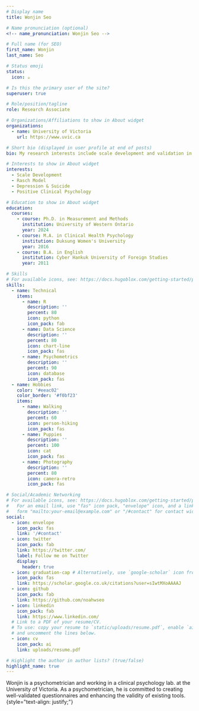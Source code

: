 ```yaml
---
# Display name
title: Wonjin Seo

# Name pronunciation (optional)
<!-- name_pronunciation: Wonjin Seo -->

# Full name (for SEO)
first_name: Wonjin
last_name: Seo

# Status emoji
status:
  icon: ☕️

# Is this the primary user of the site?
superuser: true

# Role/position/tagline
role: Research Associate

# Organizations/Affiliations to show in About widget
organizations:
  - name: University of Victoria
    url: https://www.uvic.ca

# Short bio (displayed in user profile at end of posts)
bio: My research interests include scale development and validation in psychology.

# Interests to show in About widget
interests:
  - Scale Development
  - Rasch Model
  - Depression & Suicide
  - Positive Clinical Psychology

# Education to show in About widget
education:
  courses:
    - course: Ph.D. in Measurement and Methods
      institution: University of Western Ontario
      year: 2024
    - course: M.A. in Clinical Health Psychology
      institution: Duksung Women's University
      year: 2016
    - course: B.A. in English
      institution: Cyber Hankuk University of Foreign Studies
      year: 2011

# Skills
# For available icons, see: https://docs.hugoblox.com/getting-started/page-builder/#icons
skills:
  - name: Technical
    items:
      - name: R
        description: ''
        percent: 80
        icon: python
        icon_pack: fab
      - name: Data Science
        description: ''
        percent: 80
        icon: chart-line
        icon_pack: fas
      - name: Psychometrics
        description: ''
        percent: 90
        icon: database
        icon_pack: fas
  - name: Hobbies
    color: '#eeac02'
    color_border: '#f0bf23'
    items:
      - name: Walking
        description: ''
        percent: 60
        icon: person-hiking
        icon_pack: fas
      - name: Puppies
        description: ''
        percent: 100
        icon: cat
        icon_pack: fas
      - name: Photography
        description: ''
        percent: 80
        icon: camera-retro
        icon_pack: fas

# Social/Academic Networking
# For available icons, see: https://docs.hugoblox.com/getting-started/page-builder/#icons
#   For an email link, use "fas" icon pack, "envelope" icon, and a link in the
#   form "mailto:your-email@example.com" or "/#contact" for contact widget.
social:
  - icon: envelope
    icon_pack: fas
    link: '/#contact'
  - icon: twitter
    icon_pack: fab
    link: https://twitter.com/
    label: Follow me on Twitter
    display:
      header: true
  - icon: graduation-cap # Alternatively, use `google-scholar` icon from `ai` icon pack
    icon_pack: fas
    link: https://scholar.google.co.uk/citations?user=sIwtMXoAAAAJ
  - icon: github
    icon_pack: fab
    link: https://github.com/noahwseo
  - icon: linkedin
    icon_pack: fab
    link: https://www.linkedin.com/
  # Link to a PDF of your resume/CV.
  # To use: copy your resume to `static/uploads/resume.pdf`, enable `ai` icons in `params.yaml`,
  # and uncomment the lines below.
  - icon: cv
    icon_pack: ai
    link: uploads/resume.pdf

# Highlight the author in author lists? (true/false)
highlight_name: true
---
```


Wonjin is a psychometrician and working in a clinical psychology lab. at the University of Victoria. As a psychometrician, he is committed to creating well-validated questionnaires and enhancing the validity of existing tools. 
{style="text-align: justify;"}
